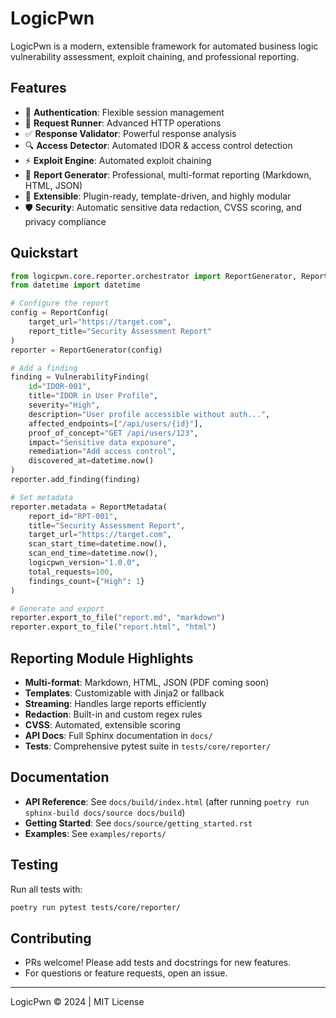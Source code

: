 # LogicPwn

LogicPwn is a modern, extensible framework for automated business logic vulnerability assessment, exploit chaining, and professional reporting.

## Features
- 🔐 **Authentication**: Flexible session management
- 🚀 **Request Runner**: Advanced HTTP operations
- ✅ **Response Validator**: Powerful response analysis
- 🔍 **Access Detector**: Automated IDOR & access control detection
- ⚡ **Exploit Engine**: Automated exploit chaining
- 📄 **Report Generator**: Professional, multi-format reporting (Markdown, HTML, JSON)
- 🧩 **Extensible**: Plugin-ready, template-driven, and highly modular
- 🛡️ **Security**: Automatic sensitive data redaction, CVSS scoring, and privacy compliance

## Quickstart

```python
from logicpwn.core.reporter.orchestrator import ReportGenerator, ReportConfig, VulnerabilityFinding, ReportMetadata
from datetime import datetime

# Configure the report
config = ReportConfig(
    target_url="https://target.com",
    report_title="Security Assessment Report"
)
reporter = ReportGenerator(config)

# Add a finding
finding = VulnerabilityFinding(
    id="IDOR-001",
    title="IDOR in User Profile",
    severity="High",
    description="User profile accessible without auth...",
    affected_endpoints=["/api/users/{id}"],
    proof_of_concept="GET /api/users/123",
    impact="Sensitive data exposure",
    remediation="Add access control",
    discovered_at=datetime.now()
)
reporter.add_finding(finding)

# Set metadata
reporter.metadata = ReportMetadata(
    report_id="RPT-001",
    title="Security Assessment Report",
    target_url="https://target.com",
    scan_start_time=datetime.now(),
    scan_end_time=datetime.now(),
    logicpwn_version="1.0.0",
    total_requests=100,
    findings_count={"High": 1}
)

# Generate and export
reporter.export_to_file("report.md", "markdown")
reporter.export_to_file("report.html", "html")
```

## Reporting Module Highlights
- **Multi-format**: Markdown, HTML, JSON (PDF coming soon)
- **Templates**: Customizable with Jinja2 or fallback
- **Streaming**: Handles large reports efficiently
- **Redaction**: Built-in and custom regex rules
- **CVSS**: Automated, extensible scoring
- **API Docs**: Full Sphinx documentation in `docs/`
- **Tests**: Comprehensive pytest suite in `tests/core/reporter/`

## Documentation
- **API Reference**: See `docs/build/index.html` (after running `poetry run sphinx-build docs/source docs/build`)
- **Getting Started**: See `docs/source/getting_started.rst`
- **Examples**: See `examples/reports/`

## Testing
Run all tests with:
```sh
poetry run pytest tests/core/reporter/
```

## Contributing
- PRs welcome! Please add tests and docstrings for new features.
- For questions or feature requests, open an issue.

---
LogicPwn © 2024 | MIT License 